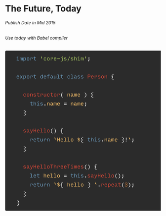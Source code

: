 # The Future, Today

###### Publish Date in Mid 2015
###### Use today with Babel compiler

![es6](/img/es6-code.png)
